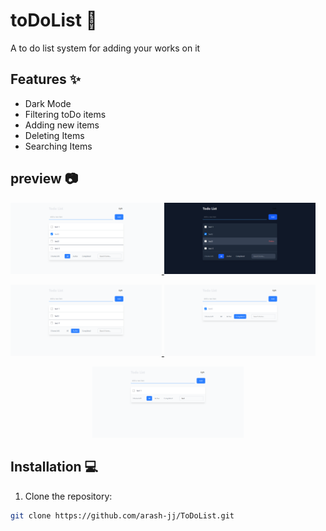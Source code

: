 # toDoList 📝

A to do list system for adding your works on it

## Features ✨

 - Dark Mode
 - Filtering toDo items
 - Adding new items
 - Deleting Items
 - Searching Items

## preview 📷

<p align="left">
  <a href='https://github.com/arash-jj/ToDoList'>
    <img width="48%" src="./src/img/toDoLight.png" alt="Light" />
  </a>
  <a href='https://github.com/arash-jj/ToDoList'>
    <img width="48%" src="./src/img/toDoDark.png" alt="Dark" />
  </a>
</p>

<p align="left">
  <a href='https://github.com/arash-jj/ToDoList'>
    <img width="48%" src="./src/img/toDoActive.png" alt="Active" />
  </a>
  <a href='https://github.com/arash-jj/ToDoList'>
    <img width="48%" src="./src/img/toDoComplete.png" alt="Compelte" />
  </a>
</p>

<p align="center">
  <a href='https://github.com/arash-jj/ToDoList'>
    <img width="48%" src="./src/img/toDoSearch.png" alt="Search" />
  </a>
</p>

## Installation 💻
1. Clone the repository:
```bash
git clone https://github.com/arash-jj/ToDoList.git
